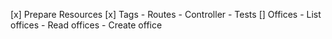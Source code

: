 [x] Prepare Resources
[x] Tags
    - Routes
    - Controller
    - Tests
[] Offices
    - List offices
    - Read offices
    - Create office